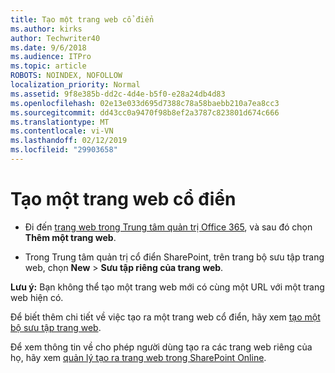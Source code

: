 ```yaml
---
title: Tạo một trang web cổ điển
ms.author: kirks
author: Techwriter40
ms.date: 9/6/2018
ms.audience: ITPro
ms.topic: article
ROBOTS: NOINDEX, NOFOLLOW
localization_priority: Normal
ms.assetid: 9f8e385b-dd2c-4d4e-b5f0-e28a24db4d83
ms.openlocfilehash: 02e13e033d695d7388c78a58baebb210a7ea8cc3
ms.sourcegitcommit: dd43cc0a9470f98b8ef2a3787c823801d674c666
ms.translationtype: MT
ms.contentlocale: vi-VN
ms.lasthandoff: 02/12/2019
ms.locfileid: "29903658"
---
```

# <a name="create-a-classic-site"></a>Tạo một trang web cổ điển

- Đi đến [trang web trong Trung tâm quản trị Office 365](https://portal.office.com/adminportal/home#/SitesList), và sau đó chọn **Thêm một trang web**. 
    
- Trong Trung tâm quản trị cổ điển SharePoint, trên trang bộ sưu tập trang web, chọn **New** \> **Sưu tập riêng của trang web**. 
    
 **Lưu ý:** Bạn không thể tạo một trang web mới có cùng một URL với một trang web hiện có. 
  
Để biết thêm chi tiết về việc tạo ra một trang web cổ điển, hãy xem [tạo một bộ sưu tập trang web](https://go.microsoft.com/fwlink/?linkid=866295).
  
Để xem thông tin về cho phép người dùng tạo ra các trang web riêng của họ, hãy xem [quản lý tạo ra trang web trong SharePoint Online](https://go.microsoft.com/fwlink/?linkid=866296).
  


